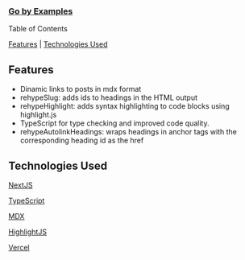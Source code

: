 
### [Go by Examples](https://go-con-ejemplos.vercel.app/)


Table of Contents

[Features](#features) | [Technologies Used](#technologies-used)

## Features
- Dinamic links to posts in mdx format
- rehypeSlug: adds ids to headings in the HTML output
- rehypeHighlight: adds syntax highlighting to code blocks using highlight.js
- TypeScript for type checking and improved code quality.
- rehypeAutolinkHeadings: wraps headings in anchor tags with the corresponding heading id as the href

## Technologies Used
[NextJS](https://nextjs.org/) 

[TypeScript](https://www.typescriptlang.org/) 

[MDX](https://mdxjs.com/) 

[HighlightJS](https://highlightjs.org/) 

[Vercel](https://vercel.com/) 






